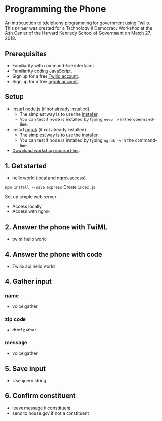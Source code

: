 # Programming the Phone

An introduction to telelphony programming for government using [Twilio](https://twilio.com). This primer was created for a [Technology & Democracy Workshop](https://ash.harvard.edu/event/technology-democracy-workshop-programming-phone) at the Ash Center of the Harvard Kennedy School of Government on March 27, 2018.

## Prerequisites
- Familiarity with command-line interfaces.
- Familiarity coding JavaScript.
- Sign up for a free [Twilio account](https://www.twilio.com/try-twilio).
- Sign up for a free [ngrok account](https://dashboard.ngrok.com/user/signup).

## Setup
- Install [node.js](https://nodejs.org) (if not already installed).
    - The simplest way is to use the [installer](https://nodejs.org).
    - You can test if node is installed by typing `node -v` in the command-line.
- Install [ngrok](https://ngrok.com/) (if not already installed).
    - The simplest way is to use the [installer](https://ngrok.com/download).
    - You can test if node is installed by typing `ngrok -v` in the command-line.
- [Download workshop source files](https://github.com/opengovfoundation/hks-programming-the-phone/).


## 1. Get started
- hello world (local and ngrok access)

`npm install --save express`
Create `index.js`

Set up simple web server

  - Access locally
  - Access with ngrok

## 2. Answer the phone with TwiML
- twiml hello world

## 4. Answer the phone with code
- Twilio api hello world

## 4. Gather input
### name
- voice gather

### zip code
- dtmf gather

### message
- voice gather

## 5. Save input
- Use query string

## 6. Confirm constituent
- leave message if constituent
- send to house.gov if not a constituent